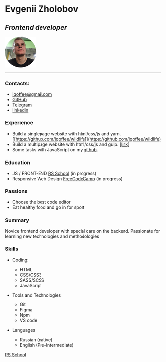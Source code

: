 # Evgenii Zholobov

## _Frontend developer_

![My Photo](./img/myPhoto.png)

---

### Contacts:

- iqoffee@gmail.com
- [GitHub](https://github.com/iqoffee)
- [Telegram](https://t.me/aqoolax)
- [linkedin](www.linkedin.com/in/iqoffee)

### Experience

- Build a singlepage website with html/css/js and yarn. [[https://github.com/iqoffee/wildlife]](https://github.com/iqoffee/wildlife)
- Build a multipage website with html/css/js and gulp. [[link]](https://github.com/iqoffee/online-zoo)
- Some tasks with JavaScript on my [github](https://github.com/iqoffee?tab=repositories).

### Education

- JS / FRONT-END [RS School](https://rs.school/js/) (in progress)
- Responsive Web Design [FreeCodeCamp](https://www.freecodecamp.org/learn/responsive-web-design/) (in progress)

### Passions

- Choose the best code editor
- Eat healthy food and go in for sport

### Summary

Novice frontend developer with special care on the backend. Passionate for learning new technologies and methodologies

### Skills

- Coding:

  - HTML
  - CSS/CSS3
  - SASS/SCSS
  - JavaScript

- Tools and Technologies

  - Git
  - Figma
  - Npm
  - VS code

- Languages
  - Russian (native)
  - English (Pre-Intermediate)

[RS School](https://iqoffee.github.io/rsschool-cv/cv)
